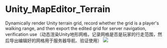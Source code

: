 # Unity_MapEditor_Terrain
Dynamically render Unity terrain grid, record whether the grid is a player's walking range, and then export the edited grid for server navigation, verification use（动态渲染Unity地形网格，记录网格是否是玩家的行走范围，然后导出编辑好的网格用于服务器导航、验证使用）
![](http://github.com/Ogbest/Unity_MapEditor_Terrain/texure.png)

